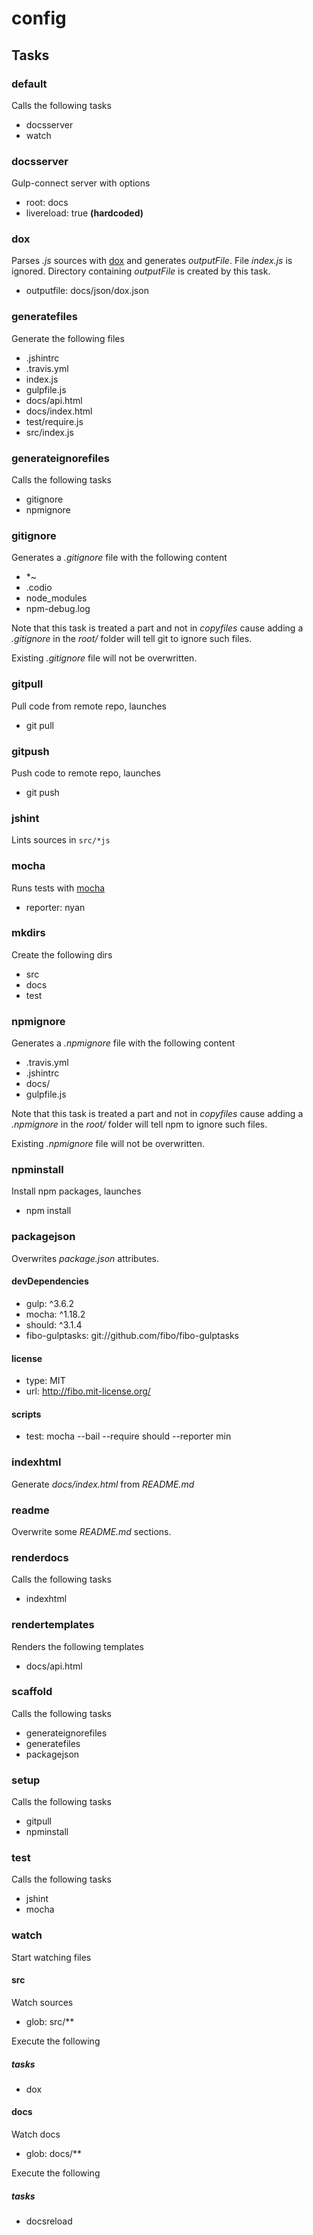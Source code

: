 
# config

## Tasks

### default

Calls the following tasks

  * docsserver
  * watch

### docsserver

Gulp-connect server with options

  * root: docs
  * livereload: true **(hardcoded)**

### dox

Parses *.js* sources with [dox](https://github.com/visionmedia/dox) and
generates *outputFile*. File *index.js* is ignored. Directory containing
*outputFile* is created by this task.

  * outputfile: docs/json/dox.json

### generatefiles

Generate the following files

  * .jshintrc
  * .travis.yml
  * index.js
  * gulpfile.js
  * docs/api.html
  * docs/index.html
  * test/require.js
  * src/index.js

### generateignorefiles

Calls the following tasks

  * gitignore
  * npmignore

### gitignore

Generates a *.gitignore* file with the following content

  * *~
  * .codio
  * node_modules
  * npm-debug.log

Note that this task is treated a part and not in *copyfiles* cause adding a 
*.gitignore* in the *root/* folder will tell git to ignore such files.

Existing *.gitignore* file will not be overwritten.

### gitpull

Pull code from remote repo, launches

  * git pull

### gitpush

Push code to remote repo, launches

  * git push

### jshint

Lints sources in `src/*js`

### mocha

Runs tests with [mocha](http://visionmedia.github.io/mocha/)

  * reporter: nyan

### mkdirs

Create the following dirs

  * src
  * docs
  * test

### npmignore

Generates a *.npmignore* file with the following content

  * .travis.yml
  * .jshintrc
  * docs/
  * gulpfile.js

Note that this task is treated a part and not in *copyfiles* cause adding a
*.npmignore* in the *root/* folder will tell npm to ignore such files.

Existing *.npmignore* file will not be overwritten.

### npminstall

Install npm packages, launches

  * npm install

### packagejson

Overwrites *package.json* attributes.

#### devDependencies

  * gulp: ^3.6.2
  * mocha: ^1.18.2
  * should: ^3.1.4
  * fibo-gulptasks: git://github.com/fibo/fibo-gulptasks

#### license

  * type: MIT
  * url: http://fibo.mit-license.org/

#### scripts

  * test: mocha --bail --require should --reporter min

### indexhtml

Generate *docs/index.html* from *README.md*

### readme

Overwrite some *README.md* sections.

### renderdocs

Calls the following tasks

  * indexhtml

### rendertemplates

Renders the following templates

  * docs/api.html

### scaffold

Calls the following tasks

  * generateignorefiles
  * generatefiles
  * packagejson

### setup

Calls the following tasks

  * gitpull
  * npminstall

### test

Calls the following tasks

  * jshint
  * mocha

### watch

Start watching files

#### src

Watch sources

  * glob: src/**

Execute the following

##### tasks

  * dox

#### docs

Watch docs

  * glob: docs/**

Execute the following

##### tasks

  * docsreload

